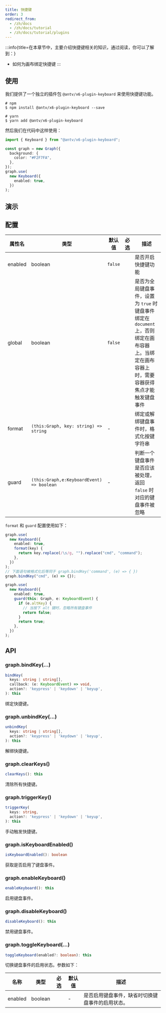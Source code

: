 ```yaml
---
title: 快捷键
order: 3
redirect_from:
  - /zh/docs
  - /zh/docs/tutorial
  - /zh/docs/tutorial/plugins
---
```


:::info{title=在本章节中，主要介绍快捷键相关的知识，通过阅读，你可以了解到：}

- 如何为画布绑定快捷键
  :::

## 使用

我们提供了一个独立的插件包 `@antv/x6-plugin-keyboard` 来使用快捷键功能。

```shell
# npm
$ npm install @antv/x6-plugin-keyboard --save

# yarn
$ yarn add @antv/x6-plugin-keyboard
```

然后我们在代码中这样使用：

```ts
import { Keyboard } from "@antv/x6-plugin-keyboard";

const graph = new Graph({
  background: {
    color: "#F2F7FA",
  },
});
graph.use(
  new Keyboard({
    enabled: true,
  })
);
```

## 演示

<code id="plugin-keyboard" src="@/src/tutorial/plugins/keyboard/index.tsx"></code>

## 配置

| 属性名  | 类型                                      | 默认值  | 必选 | 描述                                                                                                                                       |
|---------|-------------------------------------------|---------|------|------------------------------------------------------------------------------------------------------------------------------------------|
| enabled | boolean                                   | `false` |      | 是否开启快捷键功能                                                                                                                         |
| global  | boolean                                   | `false` |      | 是否为全局键盘事件，设置为 `true` 时键盘事件绑定在 `document` 上，否则绑定在画布容器上。当绑定在画布容器上时，需要容器获得焦点才能触发键盘事件 |
| format  | `(this:Graph, key: string) => string`     | -       |      | 绑定或解绑键盘事件时，格式化按键字符串                                                                                                      |
| guard   | `(this:Graph,e:KeyboardEvent) => boolean` | -       |      | 判断一个键盘事件是否应该被处理，返回 `false` 时对应的键盘事件被忽略                                                                         |

`format` 和 `guard` 配置使用如下：

```ts
graph.use(
  new Keyboard({
    enabled: true,
    format(key) {
      return key.replace(/\s/g, "").replace("cmd", "command");
    },
  })
);
// 下面语句被格式化后等同于 graph.bindKey('command', (e) => { })
graph.bindKey("cmd", (e) => {});

graph.use(
  new Keyboard({
    enabled: true,
    guard(this: Graph, e: KeyboardEvent) {
      if (e.altKey) {
        // 当按下 alt 键时，忽略所有键盘事件
        return false;
      }
      return true;
    },
  })
);
```

## API

### graph.bindKey(...)

```ts
bindKey(
  keys: string | string[],
  callback: (e: KeyboardEvent) => void,
  action?: 'keypress' | 'keydown' | 'keyup',
): this
```

绑定快捷键。

### graph.unbindKey(...)

```ts
unbindKey(
  keys: string | string[],
  action?: 'keypress' | 'keydown' | 'keyup',
): this
```

解绑快捷键。

### graph.clearKeys()

```ts
clearKeys(): this
```

清除所有快捷键。

### graph.triggerKey()

```ts
triggerKey(
  keys: string,
  action?: 'keypress' | 'keydown' | 'keyup',
): this
```

手动触发快捷键。

### graph.isKeyboardEnabled()

```ts
isKeyboardEnabled(): boolean
```

获取是否启用了键盘事件。

### graph.enableKeyboard()

```ts
enableKeyboard(): this
```

启用键盘事件。

### graph.disableKeyboard()

```ts
disableKeyboard(): this
```

禁用键盘事件。

### graph.toggleKeyboard(...)

```ts
toggleKeyboard(enabled?: boolean): this
```

切换键盘事件的启用状态。参数如下：

| 名称    | 类型    | 必选 | 默认值 | 描述                                           |
|---------|---------|:----:|--------|----------------------------------------------|
| enabled | boolean |      | -      | 是否启用键盘事件，缺省时切换键盘事件的启用状态。 |
